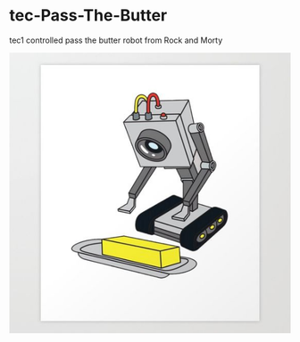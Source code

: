 # tec-Pass-The-Butter
tec1 controlled pass the butter robot from Rock and Morty

![](https://github.com/SteveJustin1963/tec-Pass-The-Butter/blob/main/pics/72b0198b2cf4cc4ccdc601c8381f098b.jpg)
